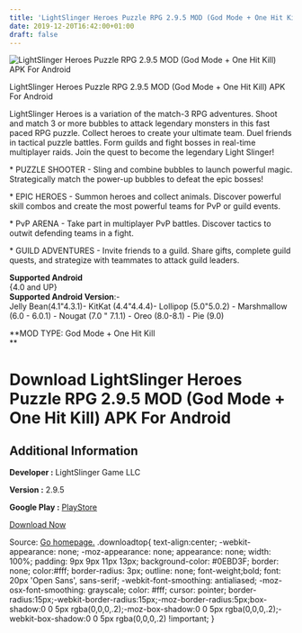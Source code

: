 ```yaml
---
title: 'LightSlinger Heroes Puzzle RPG 2.9.5 MOD (God Mode + One Hit Kill) APK For Android'
date: 2019-12-20T16:42:00+01:00
draft: false
---
```


![LightSlinger Heroes Puzzle RPG 2.9.5 MOD (God Mode + One Hit Kill) APK For Android](https://i0.wp.com/apkhome.net/wp-content/uploads/2019/12/LightSlinger-Heroes-Puzzle-RPG-2.9.5-MOD-God-Mode-One-Hit-Kill.png "LightSlinger Heroes Puzzle RPG 2.9.5 MOD (God Mode + One Hit Kill) APK For Android")

  

LightSlinger Heroes Puzzle RPG 2.9.5 MOD (God Mode + One Hit Kill) APK For Android

LightSlinger Heroes is a variation of the match-3 RPG adventures. Shoot and match 3 or more bubbles to attack legendary monsters in this fast paced RPG puzzle. Collect heroes to create your ultimate team. Duel friends in tactical puzzle battles. Form guilds and fight bosses in real-time multiplayer raids. Join the quest to become the legendary Light Slinger!

\* PUZZLE SHOOTER - Sling and combine bubbles to launch powerful magic. Strategically match the power-up bubbles to defeat the epic bosses!

\* EPIC HEROES - Summon heroes and collect animals. Discover powerful skill combos and create the most powerful teams for PvP or guild events.

\* PvP ARENA - Take part in multiplayer PvP battles. Discover tactics to outwit defending teams in a fight.

\* GUILD ADVENTURES - Invite friends to a guild. Share gifts, complete guild quests, and strategize with teammates to attack guild leaders.

**Supported Android**  
{4.0 and UP}  
**Supported Android Version**:-  
Jelly Bean(4.1"4.3.1)- KitKat (4.4"4.4.4)- Lollipop (5.0"5.0.2) - Marshmallow (6.0 - 6.0.1) - Nougat (7.0 " 7.1.1) - Oreo (8.0-8.1) - Pie (9.0)

**MOD TYPE: God Mode + One Hit Kill  
**

Download LightSlinger Heroes Puzzle RPG 2.9.5 MOD (God Mode + One Hit Kill) APK For Android
===========================================================================================

Additional Information
----------------------

**Developer :** LightSlinger Game LLC

**Version :** 2.9.5

**Google Play :** [PlayStore](https://play.google.com/store/apps/details?id=com.skybornegames.battlepop)

  

[Download Now](https://store4app.co/post/lightslinger-heroes-puzzle-rpg-2-9-5-mod-god-mode-one-hit-kill-apk-for-android_1576855034)

  
Source: [Go homepage.](https://store4app.co/post/lightslinger-heroes-puzzle-rpg-2-9-5-mod-god-mode-one-hit-kill-apk-for-android_1576855034) .downloadtop{ text-align:center; -webkit-appearance: none; -moz-appearance: none; appearance: none; width: 100%; padding: 9px 9px 11px 13px; background-color: #0EBD3F; border: none; color:#fff; border-radius: 3px; outline: none; font-weight;bold; font: 20px 'Open Sans', sans-serif; -webkit-font-smoothing: antialiased; -moz-osx-font-smoothing: grayscale; color: #fff; cursor: pointer; border-radius:15px;-webkit-border-radius:15px;-moz-border-radius:5px;box-shadow:0 0 5px rgba(0,0,0,.2);-moz-box-shadow:0 0 5px rgba(0,0,0,.2);-webkit-box-shadow:0 0 5px rgba(0,0,0,.2) !important; }